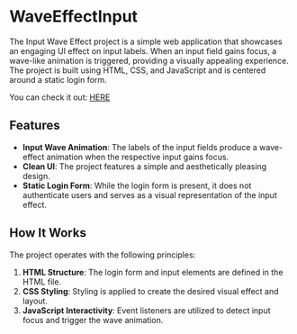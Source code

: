 # WaveEffectInput

The Input Wave Effect project is a simple web application that showcases an engaging UI effect on input labels. When an input field gains focus, a wave-like animation is triggered, providing a visually appealing experience. The project is built using HTML, CSS, and JavaScript and is centered around a static login form.

You can check it out: [HERE](https://wcossior.github.io/8.WaveEffectInput/)

## Features

- **Input Wave Animation**: The labels of the input fields produce a wave-effect animation when the respective input gains focus.
- **Clean UI**: The project features a simple and aesthetically pleasing design.
- **Static Login Form**: While the login form is present, it does not authenticate users and serves as a visual representation of the input effect.

## How It Works

The project operates with the following principles:

1. **HTML Structure**: The login form and input elements are defined in the HTML file.
2. **CSS Styling**: Styling is applied to create the desired visual effect and layout.
3. **JavaScript Interactivity**: Event listeners are utilized to detect input focus and trigger the wave animation.


